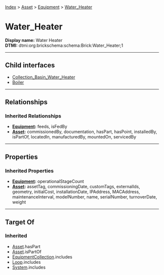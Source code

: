 [Index](../../../index.md) > [Asset](../../Asset.md) > [Equipment](../Equipment.md) > [Water_Heater](#)
# Water_Heater

**Display name:** Water Heater<br />
**DTMI:** dtmi:org:brickschema:schema:Brick:Water_Heater;1

---

## Child interfaces
* [Collection_Basin_Water_Heater](Collection_Basin_Water_Heater.md)
* [Boiler](Boiler/Boiler.md)

---

## Relationships

### Inherited Relationships
* **[Equipment](../Equipment.md):** feeds, isFedBy
* **[Asset](../../Asset.md):** commissionedBy, documentation, hasPart, hasPoint, installedBy, isPartOf, locatedIn, manufacturedBy, mountedOn, servicedBy

---

## Properties

### Inherited Properties
* **[Equipment](../Equipment.md):** operationalStageCount
* **[Asset](../../Asset.md):** assetTag, commissioningDate, customTags, externalIds, geometry, initialCost, installationDate, IPAddress, MACAddress, maintenanceInterval, modelNumber, name, serialNumber, turnoverDate, weight

---

## Target Of
### Inherited
* [Asset](../../Asset.md).hasPart
* [Asset](../../Asset.md).isPartOf
* [EquipmentCollection](../../../Collection/EquipmentCollection.md).includes
* [Loop](../../../Collection/Loop/Loop.md).includes
* [System](../../../Collection/System/System.md).includes
